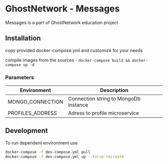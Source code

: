 # GhostNetwork - Messages

Messages is a part of GhostNetwork education project

## Installation

copy provided docker-compose.yml and customize for your needs

compile images from the sources - `docker-compose build && docker-compose up -d`

### Parameters

| Environment                    | Description                                               |
|--------------------------------|-----------------------------------------------------------|
| MONGO_CONNECTION               | Connection string to MongoDb instance                     |
| PROFILES_ADDRESS               | Adress to profile microservice                            |

## Development

To run dependent environment use

```bash
docker-compose -f dev-compose.yml pull
docker-compose -f dev-compose.yml up --force-recreate
```
